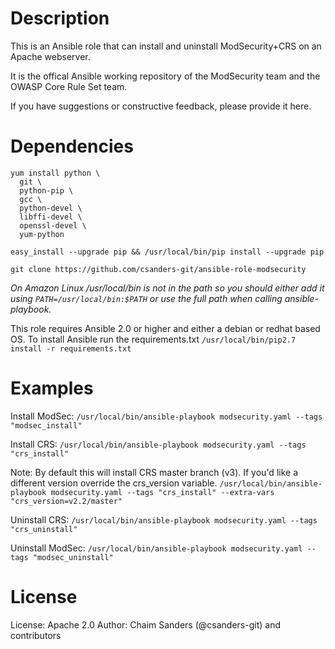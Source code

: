 
Description
===========

This is an Ansible role 
that can install and uninstall 
ModSecurity+CRS on an Apache webserver.

It is the offical Ansible working repository of 
the ModSecurity team
and the OWASP Core Rule Set team.

If you have suggestions 
or constructive feedback,
please provide it here.

Dependencies
============

``` 
yum install python \ 
  git \
  python-pip \
  gcc \
  python-devel \
  libffi-devel \
  openssl-devel \
  yum-python
```

``` easy_install --upgrade pip && /usr/local/bin/pip install --upgrade pip ```

``` git clone https://github.com/csanders-git/ansible-role-modsecurity ```

*On Amazon Linux /usr/local/bin is not in the path so you should either add it using ```PATH=/usr/local/bin:$PATH``` or use the full path when calling ansible-playbook.*

This role requires Ansible 2.0 or higher and either a debian or redhat based OS. To install Ansible run the requirements.txt ```/usr/local/bin/pip2.7 install -r requirements.txt```

Examples
========

Install ModSec:
```/usr/local/bin/ansible-playbook modsecurity.yaml --tags "modsec_install"```

Install CRS:
```/usr/local/bin/ansible-playbook modsecurity.yaml --tags "crs_install"```

Note: By default this will install CRS master branch (v3). If you'd like a different version override the crs_version variable.
```/usr/local/bin/ansible-playbook modsecurity.yaml --tags "crs_install" --extra-vars "crs_version=v2.2/master"```

Uninstall CRS:
```/usr/local/bin/ansible-playbook modsecurity.yaml --tags "crs_uninstall"```

Uninstall ModSec:
```/usr/local/bin/ansible-playbook modsecurity.yaml --tags "modsec_uninstall"```

License
=======
License: Apache 2.0
Author: Chaim Sanders (@csanders-git) and contributors

